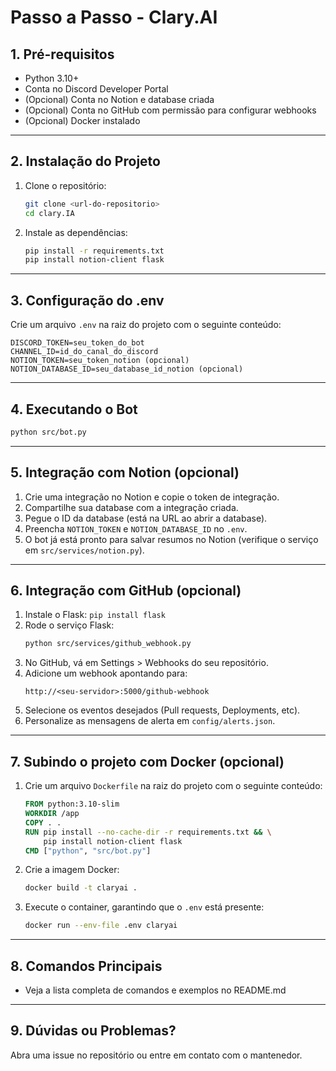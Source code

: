 # Passo a Passo - Clary.AI

## 1. Pré-requisitos
- Python 3.10+
- Conta no Discord Developer Portal
- (Opcional) Conta no Notion e database criada
- (Opcional) Conta no GitHub com permissão para configurar webhooks
- (Opcional) Docker instalado

---

## 2. Instalação do Projeto

1. Clone o repositório:
   ```bash
   git clone <url-do-repositorio>
   cd clary.IA
   ```
2. Instale as dependências:
   ```bash
   pip install -r requirements.txt
   pip install notion-client flask
   ```

---

## 3. Configuração do .env
Crie um arquivo `.env` na raiz do projeto com o seguinte conteúdo:
```
DISCORD_TOKEN=seu_token_do_bot
CHANNEL_ID=id_do_canal_do_discord
NOTION_TOKEN=seu_token_notion (opcional)
NOTION_DATABASE_ID=seu_database_id_notion (opcional)
```

---

## 4. Executando o Bot

```bash
python src/bot.py
```

---

## 5. Integração com Notion (opcional)
1. Crie uma integração no Notion e copie o token de integração.
2. Compartilhe sua database com a integração criada.
3. Pegue o ID da database (está na URL ao abrir a database).
4. Preencha `NOTION_TOKEN` e `NOTION_DATABASE_ID` no `.env`.
5. O bot já está pronto para salvar resumos no Notion (verifique o serviço em `src/services/notion.py`).

---

## 6. Integração com GitHub (opcional)
1. Instale o Flask: `pip install flask`
2. Rode o serviço Flask:
   ```bash
   python src/services/github_webhook.py
   ```
3. No GitHub, vá em Settings > Webhooks do seu repositório.
4. Adicione um webhook apontando para:
   ```
   http://<seu-servidor>:5000/github-webhook
   ```
5. Selecione os eventos desejados (Pull requests, Deployments, etc).
6. Personalize as mensagens de alerta em `config/alerts.json`.

---

## 7. Subindo o projeto com Docker (opcional)

1. Crie um arquivo `Dockerfile` na raiz do projeto com o seguinte conteúdo:
   ```dockerfile
   FROM python:3.10-slim
   WORKDIR /app
   COPY . .
   RUN pip install --no-cache-dir -r requirements.txt && \
       pip install notion-client flask
   CMD ["python", "src/bot.py"]
   ```
2. Crie a imagem Docker:
   ```bash
   docker build -t claryai .
   ```
3. Execute o container, garantindo que o `.env` está presente:
   ```bash
   docker run --env-file .env claryai
   ```

---

## 8. Comandos Principais
- Veja a lista completa de comandos e exemplos no README.md

---

## 9. Dúvidas ou Problemas?
Abra uma issue no repositório ou entre em contato com o mantenedor. 